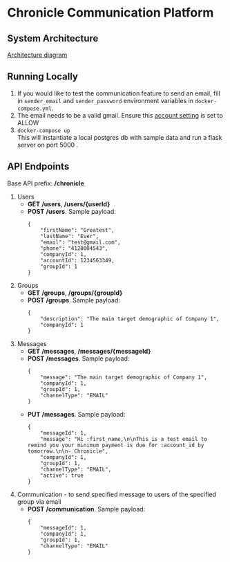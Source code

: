 # Chronicle Communication Platform

## System Architecture
[Architecture diagram](https://drive.google.com/file/d/1XqRkv4ltWBj-5-_mxwlPVSHzXbB6aaFq/view?usp=sharing)

## Running Locally
1. If you would like to test the communication feature to send an email, fill in `sender_email` and `sender_password`
environment variables in `docker-compose.yml`.
2. The email needs to be a valid gmail. Ensure this [account setting](https://myaccount.google.com/lesssecureapps) is set to ALLOW
2. `docker-compose up`\
This will instantiate a local postgres db with sample data and run a flask server on port 5000 .

## API Endpoints
Base API prefix: **/chronicle**
1. Users
    * **GET** **/users**, **/users/{userId}**
    * **POST** **/users**. Sample payload:
        ```
        {
            "firstName": "Greatest",
            "lastName": "Ever",
            "email": "test@gmail.com",
            "phone": "4128004543",
            "companyId": 1,
            "accountId": 1234563349,
            "groupId": 1
        }
        ```
2. Groups
    * **GET** **/groups**, **/groups/{groupId}**
    * **POST** **/groups**. Sample payload:
        ```
        {
            "description": "The main target demographic of Company 1",
            "companyId": 1
        }
        ```
3. Messages
    * **GET** **/messages**, **/messages/{messageId}**
    * **POST** **/messages**. Sample payload:
        ```
        {
            "message": "The main target demographic of Company 1",
            "companyId": 1,
            "groupId": 1,
            "channelType": "EMAIL"
        }
        ```
    * **PUT** **/messages**. Sample payload:
        ```
        {
            "messageId": 1,
            "message": "Hi :first_name,\n\nThis is a test email to remind you your minimum payment is due for :account_id by tomorrow.\n\n- Chronicle",
            "companyId": 1,
            "groupId": 1,
            "channelType": "EMAIL",
            "active": true
        }
        ```
4. Communication - to send specified message to users of the specified group via email
    * **POST** **/communication**. Sample payload:
        ```
        {
            "messageId": 1,
            "companyId": 1,
            "groupId": 1,
            "channelType": "EMAIL"
        }
        ```
     
        